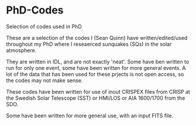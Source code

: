# PhD-Codes
Selection of codes used in PhD

These are a selection of the codes I (Sean Quinn) have written/edited/used throughout my PhD where I reseaerced sunquakes (SQs) in the solar atmosphere.

They are written in IDL, and are not exactly 'neat'. Some have ben written to run for only one event, some have been written for more general events. A lot of the data that has been used for these prjects is not open access, so the codes may not make sense.

These codes have been written for use of inout CRISPEX files from CRISP at the Swedish Solar Telescope (SST) or HMI/LOS or AIA 1600/1700 from the SDO.

Some have been written for more general use, with an input FITS file.
